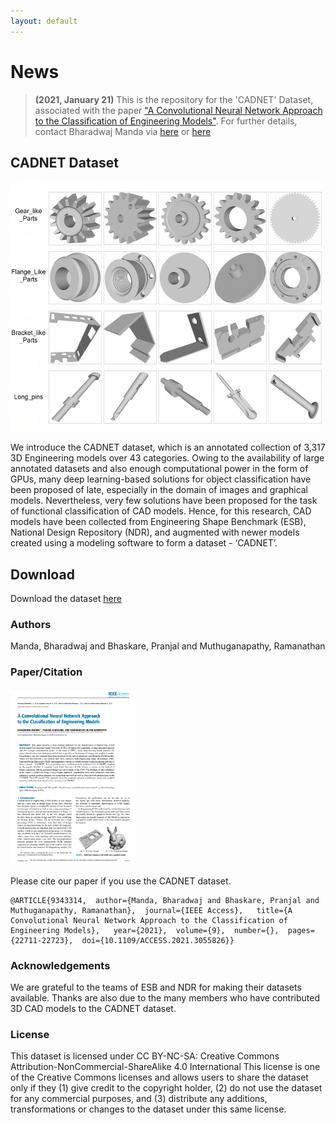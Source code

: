 ```yaml
---
layout: default
---
```


# News

> **(2021, January 21)** This is the repository for the 'CADNET' Dataset, associated with the paper ["A Convolutional Neural Network Approach to the Classification of Engineering Models"](https://ieeexplore.ieee.org/document/9343314). For further details, contact Bharadwaj Manda via [here](https://www.linkedin.com/in/bharadwaj-manda-9730ab114/) or [here](https://bharadwaj-manda.netlify.app/)

## CADNET Dataset

<img src="data_auto.jpg" alt="data" width="500" height="400"/>

We introduce the CADNET dataset, which is an annotated collection of 3,317 3D Engineering models over 43 categories. Owing to the availability of large annotated datasets and also enough computational power in the form of GPUs, many deep learning-based solutions for object classification have been proposed of late, especially in the domain of images and graphical models. Nevertheless, very few solutions have been proposed for the task of functional classification of CAD models. Hence, for this research, CAD models have been collected from Engineering Shape Benchmark (ESB), National Design Repository (NDR), and augmented with newer models created using a modeling software to form a dataset - ‘CADNET’.

## Download

Download the dataset [here](https://github.com/bharadwaj-manda/CADNET-Dataset/blob/main/Data.7z)

### Authors

Manda, Bharadwaj and Bhaskare, Pranjal and Muthuganapathy, Ramanathan

### Paper/Citation

<a href="https://ieeexplore.ieee.org/stamp/stamp.jsp?tp=&arnumber=9343314" target="_blank"><img src="paper.png" alt="Paper" class="paper" width="200" height="282"/></a>

Please cite our paper if you use the CADNET dataset.

```
@ARTICLE{9343314,  author={Manda, Bharadwaj and Bhaskare, Pranjal and Muthuganapathy, Ramanathan},  journal={IEEE Access},   title={A Convolutional Neural Network Approach to the Classification of Engineering Models},   year={2021},  volume={9},  number={},  pages={22711-22723},  doi={10.1109/ACCESS.2021.3055826}}
```

### Acknowledgements

We are grateful to the teams of ESB and NDR for making their datasets available. Thanks are also due to the many members who have contributed 3D CAD models to the CADNET dataset.

### License

This dataset is licensed under CC BY-NC-SA: Creative Commons Attribution-NonCommercial-ShareAlike 4.0 International This license is one of the Creative Commons licenses and allows users to share the dataset only if they (1) give credit to the copyright holder, (2) do not use the dataset for any commercial purposes, and (3) distribute any additions, transformations or changes to the dataset under this same license.

